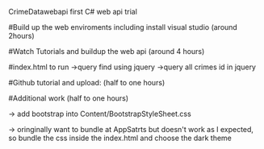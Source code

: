 CrimeDatawebapi
first C# web api trial

#Build up the web enviroments including install visual studio
(around 2hours)

#Watch Tutorials and buildup the web api
(around 4 hours)

#index.html to run
->query find using jquery ->query all crimes id in jquery

#Github tutorial and upload:
(half to one hours)

#Additional work
(half to one hours)

-> add bootstrap into Content/BootstrapStyleSheet.css

-> oringinally want to bundle at AppSatrts but doesn't work as I expected, so bundle the css inside the index.html and choose the dark theme
